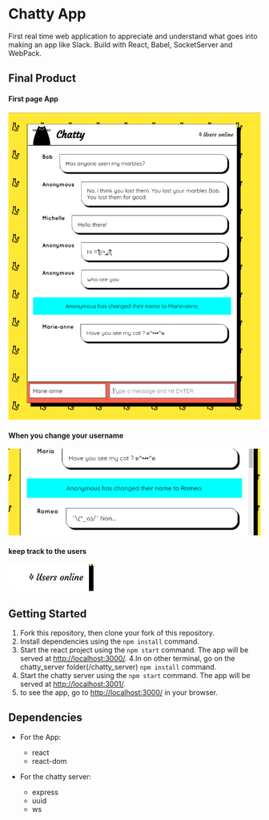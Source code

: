 # Chatty App

First real time web application to appreciate and understand what goes into making an app like Slack. Build with React, Babel, SocketServer and WebPack.

## Final Product
#### First page App
!["People chat together"](./docs/chatty.png)
#### When you change your username
!["When you change your username"](./docs/change-name.png)
#### keep track to the users
!["When the tweet area is empty"](./docs/users.png)

## Getting Started

1. Fork this repository, then clone your fork of this repository.
2. Install dependencies using the `npm install` command.
3. Start the react project using the `npm start` command. The app will be served at <http://localhost:3000/>.
4.In on other terminal, go on the chatty_server folder(/chatty_server) `npm install` command.
5. Start the chatty server using the `npm start` command. The app will be served at <http://localhost:3001/>.
6. to see the app, go to <http://localhost:3000/> in your browser.

## Dependencies

- For the App:
  - react
  - react-dom

- For the chatty server:
  - express
  - uuid
  - ws
